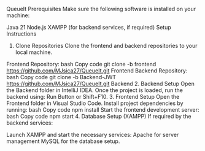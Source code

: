 QueueIt
Prerequisites
Make sure the following software is installed on your machine:

Java 21
Node.js
XAMPP (for backend services, if required)
Setup Instructions
1. Clone Repositories
Clone the frontend and backend repositories to your local machine.

Frontend Repository:
bash
Copy code
git clone -b frontend https://github.com/MJsica27/QueueIt.git Frontend
Backend Repository:
bash
Copy code
git clone -b Backend-JWT https://github.com/MJsica27/QueueIt.git Backend
2. Backend Setup
Open the Backend folder in IntelliJ IDEA.
Once the project is loaded, run the backend using:
Run Button or Shift+F10.
3. Frontend Setup
Open the Frontend folder in Visual Studio Code.
Install project dependencies by running:
bash
Copy code
npm install
Start the frontend development server:
bash
Copy code
npm start
4. Database Setup (XAMPP)
If required by the backend services:

Launch XAMPP and start the necessary services:
Apache for server management
MySQL for the database setup.
